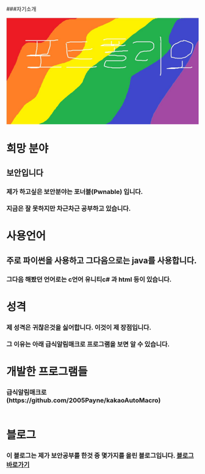 ###자기소개
<html>
  <head>
  </head>
  <body>
    <img src=./topimg.jpg>
    <h1>희망 분야</h1>
    <h2>보안입니다</h2>
    <h3>제가 하고싶은 보안분야는 포너블(Pwnable) 입니다. <br></br>지금은 잘 못하지만 차근차근 공부하고 있습니다.</h3>
    <h1>사용언어</h1>
    <h2>주로 파이썬을 사용하고 그다음으로는 java를 사용합니다.</h2>
    <h3>그다음 해봤던 언어로는 c언어 유니티c# 과 html 등이 있습니다.<h3>
    <h1>성격</h1>
    <h3>제 성격은 귀찮은것을 싫어합니다. 이것이 제 장점입니다.<br></br> 그 이유는 아래 급식알림매크로 프로그램을 보면 알 수 있습니다.</h3>
    <h1>개발한 프로그램들</h1>
    <h3>급식알림매크로(https://github.com/2005Payne/kakaoAutoMacro)<br></br></h3>
    <h1>블로그
    <h3>이 블로그는 제가 보안공부를 한것 중 몇가지를 올린 블로그입니다.
    <a href=https://blog.naver.com/qkrwodn8235>블로그 바로가기</a>
  </body>
  <h1>
</html>
